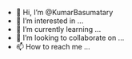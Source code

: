 - 👋 Hi, I’m @KumarBasumatary
- 👀 I’m interested in ...
- 🌱 I’m currently learning ...
- 💞️ I’m looking to collaborate on ...
- 📫 How to reach me ...

<!---
KumarBasumatary/KumarBasumatary is a ✨ special ✨ repository because its `README.md` (this file) appears on your GitHub profile.
You can click the Preview link to take a look at your changes.
--->
